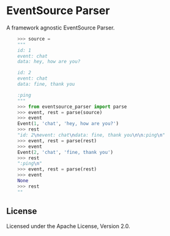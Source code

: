 EventSource Parser
==================

A framework agnostic EventSource Parser.
```python
    >>> source =
    """
    id: 1
    event: chat
    data: hey, how are you?

    id: 2
    event: chat
    data: fine, thank you

    :ping
    """
    >>> from eventsource_parser import parse
    >>> event, rest = parse(source)
    >>> event
    Event(1, 'chat', 'hey, how are you?')
    >>> rest
    "id: 2\nevent: chat\ndata: fine, thank you\n\n:ping\n"
    >>> event, rest = parse(rest)
    >>> event
    Event(2, 'chat', 'fine, thank you')
    >>> rest
    ":ping\n"
    >>> event, rest = parse(rest)
    >>> event
    None
    >>> rest
    ""
```

License
-------

Licensed under the Apache License, Version 2.0.


